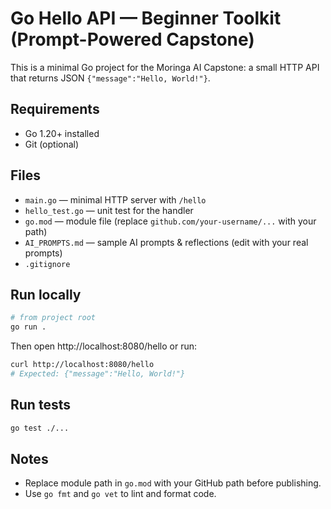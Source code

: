 # Go Hello API — Beginner Toolkit (Prompt-Powered Capstone)

This is a minimal Go project for the Moringa AI Capstone: a small HTTP API that returns JSON `{"message":"Hello, World!"}`.

## Requirements
- Go 1.20+ installed
- Git (optional)

## Files
- `main.go` — minimal HTTP server with `/hello`
- `hello_test.go` — unit test for the handler
- `go.mod` — module file (replace `github.com/your-username/...` with your path)
- `AI_PROMPTS.md` — sample AI prompts & reflections (edit with your real prompts)
- `.gitignore`

## Run locally
```bash
# from project root
go run .
```

Then open http://localhost:8080/hello or run:
```bash
curl http://localhost:8080/hello
# Expected: {"message":"Hello, World!"}
```

## Run tests
```bash
go test ./...
```

## Notes
- Replace module path in `go.mod` with your GitHub path before publishing.
- Use `go fmt` and `go vet` to lint and format code.
